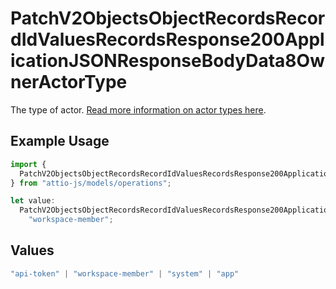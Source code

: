 # PatchV2ObjectsObjectRecordsRecordIdValuesRecordsResponse200ApplicationJSONResponseBodyData8OwnerActorType

The type of actor. [Read more information on actor types here](/docs/actors).

## Example Usage

```typescript
import {
  PatchV2ObjectsObjectRecordsRecordIdValuesRecordsResponse200ApplicationJSONResponseBodyData8OwnerActorType,
} from "attio-js/models/operations";

let value:
  PatchV2ObjectsObjectRecordsRecordIdValuesRecordsResponse200ApplicationJSONResponseBodyData8OwnerActorType =
    "workspace-member";
```

## Values

```typescript
"api-token" | "workspace-member" | "system" | "app"
```